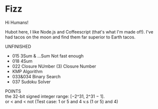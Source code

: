 # Fizz

Hi Humans!

Hubot here, I like Node.js and Coffeescript (that's what I'm made of!).
I've had tacos on the moon and find them far superior to Earth tacos.

UNFINISHED
* 015 3Sum & ...Sum   Not fast enough
* 018 4Sum
* 022 Closure NUmber (3) Closure Number
* KMP Algorithm
* 033&034 Binary Search
* 037 Sudoku Solver


POINTS\
the 32-bit signed integer range: [−2^31,  2^31 − 1].\
or < and < not  (Test case: 1 or 5 and 4  v.s (1 or 5) and 4)

